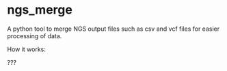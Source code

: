 # ngs_merge

A python tool to merge NGS output files such as csv and vcf files for easier processing of data.

How it works:

???
